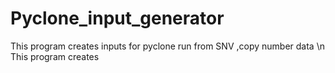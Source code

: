 # Pyclone_input_generator
This program creates inputs for pyclone run from SNV ,copy number data \n
This program creates 
